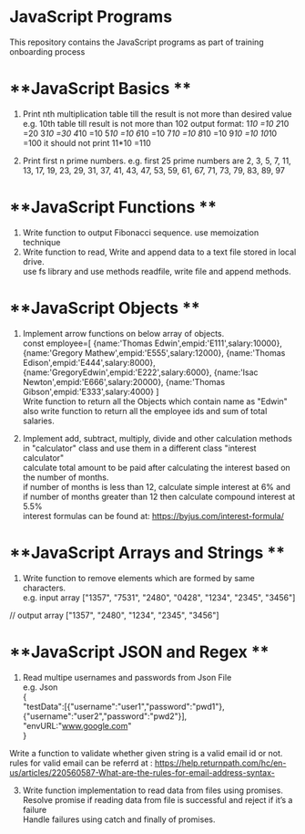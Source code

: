 # **JavaScript Programs**
This repository contains the JavaScript programs as part of training onboarding process
# **JavaScript Basics **
1. Print nth multiplication table till the result is not more than desired value
    e.g. 10th table till result is not more than 102
    output format:
    1*10 =10
    2*10 =20
    3*10 =30
    4*10 =10
    5*10 =10
    6*10 =10
    7*10 =10
    8*10 =10
    9*10 =10
    10*10 =100
    it should not print 11*10 =110

2. Print first n prime numbers.
  e.g. first 25 prime numbers are 2, 3, 5, 7, 11, 13, 17, 19, 23, 29, 31, 37, 41, 43, 47, 53, 59, 61, 67, 71, 73, 79, 83, 89, 97
# **JavaScript Functions **
1. Write function to output Fibonacci sequence. use memoization technique
2. Write function to read, Write and append data to a text file stored in local drive.  
    use fs library and use methods readfile, write file and append methods.
   
# **JavaScript Objects **
1. Implement arrow functions on below array of objects.  
const employee=[
    {name:'Thomas Edwin',empid:'E111',salary:10000},
    {name:'Gregory Mathew',empid:'E555',salary:12000},
    {name:'Thomas Edison',empid:'E444',salary:8000},
    {name:'GregoryEdwin',empid:'E222',salary:6000},
    {name:'Isac Newton',empid:'E666',salary:20000},
    {name:'Thomas Gibson',empid:'E333',salary:4000}
]  
Write function to return all the Objects which contain name as "Edwin"  
also write function to return all the employee ids and sum of total salaries.  

2. Implement add, subtract, multiply, divide and other calculation methods in "calculator" class and use them in a different class "interest calculator"   
calculate total amount to be paid after calculating the interest based on the number of months.  
if number of months is less than 12, calculate simple interest at 6% and if number of months greater than 12 then calculate compound interest at 5.5%  
interest formulas can be found at: https://byjus.com/interest-formula/

# **JavaScript Arrays and Strings **
1. Write function to remove elements which are formed by same characters.  
e.g. input array ["1357", "7531", "2480", "0428", "1234", "2345", "3456"]

// output array ["1357", "2480", "1234", "2345", "3456"]   

# **JavaScript JSON and Regex **
1. Read multipe usernames and passwords from Json File  
e.g. Json  
{  
"testData":[{"username":"user1","password":"pwd1"},{"username":"user2","password":"pwd2"}],  
"envURL:"www.google.com"  
}  

Write a function to validate whether given string is a valid email id or not.  
rules for valid email can be referrd at : https://help.returnpath.com/hc/en-us/articles/220560587-What-are-the-rules-for-email-address-syntax-  

3. Write function implementation to read data from files using promises.  
Resolve promise if reading data from file is successful and reject if it’s a failure  
Handle failures using catch and finally of promises.  

